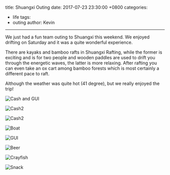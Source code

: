 title: Shuangxi Outing
date: 2017-07-23 23:30:00 +0800
categories:
 - life
tags:
 - outing
author: Kevin
---

We just had a fun team outing to Shuangxi this weekend. We enjoyed drifting on Saturday and it was a quite wonderful experience. 

There are kayaks and bamboo rafts in Shuangxi Rafting, while the former is exciting and is for two people and wooden paddles are used to drift you through the energetic waves, the latter is more relaxing. After rafting you can even take an ox cart among bamboo forests which is most certainly a different pace to raft.

<!-- more -->

Although the weather was quite hot (41 degree), but we really enjoyed the trip!


![Cash and GUI](/images/posts/shuangxi_outing/all_team.jpeg)

![Cash2](/images/posts/shuangxi_outing/cash_team.jpeg)

![Cash2](/images/posts/shuangxi_outing/cash_team_2.jpeg)

![Boat](/images/posts/shuangxi_outing/boats.jpeg)

![GUI](/images/posts/shuangxi_outing/gui_team.jpeg)

![Beer](/images/posts/shuangxi_outing/beer.jpeg)

![Crayfish](/images/posts/shuangxi_outing/crayfish.jpeg)

![Snack](/images/posts/shuangxi_outing/night_snack.jpeg)






